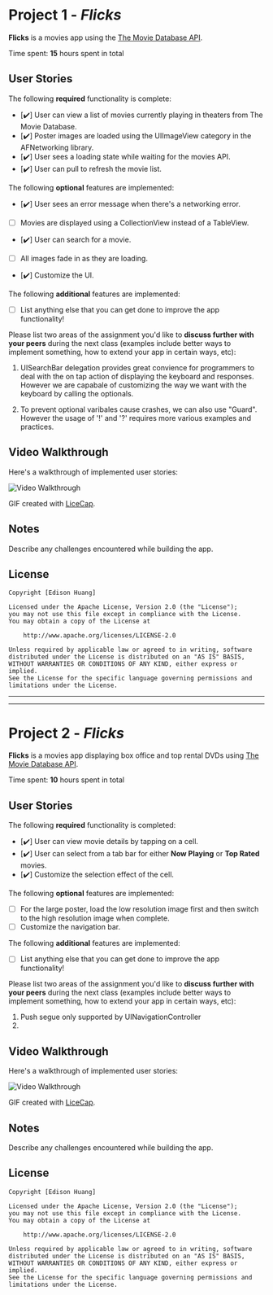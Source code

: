 # Project 1 - *Flicks*

**Flicks** is a movies app using the [The Movie Database API](http://docs.themoviedb.apiary.io/#).

Time spent: **15** hours spent in total

## User Stories

The following **required** functionality is complete:

- [✔️] User can view a list of movies currently playing in theaters from The Movie Database.
- [✔️] Poster images are loaded using the UIImageView category in the AFNetworking library.
- [✔️] User sees a loading state while waiting for the movies API.
- [✔️] User can pull to refresh the movie list.

The following **optional** features are implemented:

- [✔️] User sees an error message when there's a networking error.
- [ ] Movies are displayed using a CollectionView instead of a TableView.
- [✔️] User can search for a movie.
- [ ] All images fade in as they are loading.
- [✔️] Customize the UI.

The following **additional** features are implemented:

- [ ] List anything else that you can get done to improve the app functionality!

Please list two areas of the assignment you'd like to **discuss further with your peers** during the next class (examples include better ways to implement something, how to extend your app in certain ways, etc):

1. UISearchBar delegation provides great convience for programmers to deal with the on tap action of displaying the keyboard and responses. However we are capabale of customizing the way we want with the keyboard by calling the optionals.

2. To prevent optional varibales cause crashes, we can also use "Guard". However the usage of '!' and '?' requires more various examples and practices. 

## Video Walkthrough 

Here's a walkthrough of implemented user stories:

<img src='walkThrough_2.gif' title='Video Walkthrough' width='' alt='Video Walkthrough' />

GIF created with [LiceCap](http://www.cockos.com/licecap/).

## Notes

Describe any challenges encountered while building the app.

## License

    Copyright [Edison Huang]

    Licensed under the Apache License, Version 2.0 (the "License");
    you may not use this file except in compliance with the License.
    You may obtain a copy of the License at

        http://www.apache.org/licenses/LICENSE-2.0

    Unless required by applicable law or agreed to in writing, software
    distributed under the License is distributed on an "AS IS" BASIS,
    WITHOUT WARRANTIES OR CONDITIONS OF ANY KIND, either express or implied.
    See the License for the specific language governing permissions and
    limitations under the License.


------------------------------------------------------------------------------------------------------
------------------------------------------------------------------------------------------------------



# Project 2 - *Flicks*

**Flicks** is a movies app displaying box office and top rental DVDs using [The Movie Database API](http://docs.themoviedb.apiary.io/#).

Time spent: **10** hours spent in total

## User Stories

The following **required** functionality is completed:

- [✔️] User can view movie details by tapping on a cell.
- [✔️] User can select from a tab bar for either **Now Playing** or **Top Rated** movies.
- [✔️] Customize the selection effect of the cell.

The following **optional** features are implemented:

- [ ] For the large poster, load the low resolution image first and then switch to the high resolution image when complete.
- [ ] Customize the navigation bar.

The following **additional** features are implemented:

- [ ] List anything else that you can get done to improve the app functionality!

Please list two areas of the assignment you'd like to **discuss further with your peers** during the next class (examples include better ways to implement something, how to extend your app in certain ways, etc):

1. Push segue only supported by UINavigationController
2. 

## Video Walkthrough 

Here's a walkthrough of implemented user stories:

<img src='walkthrough.gif' title='Video Walkthrough' width='' alt='Video Walkthrough' />

GIF created with [LiceCap](http://www.cockos.com/licecap/).

## Notes

Describe any challenges encountered while building the app.

## License

    Copyright [Edison Huang]

    Licensed under the Apache License, Version 2.0 (the "License");
    you may not use this file except in compliance with the License.
    You may obtain a copy of the License at

        http://www.apache.org/licenses/LICENSE-2.0

    Unless required by applicable law or agreed to in writing, software
    distributed under the License is distributed on an "AS IS" BASIS,
    WITHOUT WARRANTIES OR CONDITIONS OF ANY KIND, either express or implied.
    See the License for the specific language governing permissions and
    limitations under the License.
